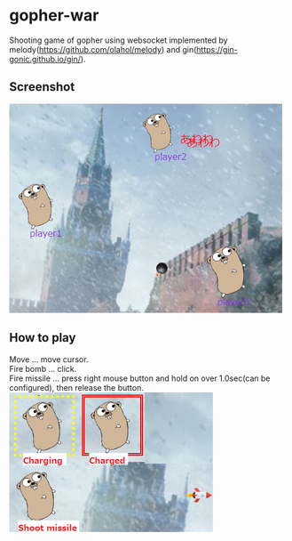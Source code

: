# gopher-war

Shooting game of gopher using websocket implemented by melody(https://github.com/olahol/melody) and gin(https://gin-gonic.github.io/gin/).

## Screenshot
![screen](screenshot/screen.png)

## How to play

Move ... move cursor.  
Fire bomb ... click.  
Fire missile ... press right mouse button and hold on over 1.0sec(can be configured), then release the button.  
![missile](screenshot/missile-shoot.png)

